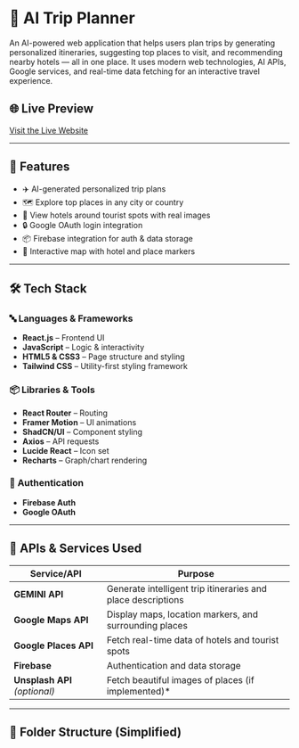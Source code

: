 # 🧳 AI Trip Planner

An AI-powered web application that helps users plan trips by generating personalized itineraries, suggesting top places to visit, and recommending nearby hotels — all in one place. It uses modern web technologies, AI APIs, Google services, and real-time data fetching for an interactive travel experience.

## 🌐 Live Preview
[Visit the Live Website](https://ai-trip-planner-black.vercel.app/)

---

## 🚀 Features

- ✈️ AI-generated personalized trip plans
- 🗺️ Explore top places in any city or country
- 🏨 View hotels around tourist spots with real images
- 🔒 Google OAuth login integration
- 📦 Firebase integration for auth & data storage
- 📍 Interactive map with hotel and place markers

---

## 🛠️ Tech Stack

### 🔤 **Languages & Frameworks**
- **React.js** – Frontend UI
- **JavaScript** – Logic & interactivity
- **HTML5 & CSS3** – Page structure and styling
- **Tailwind CSS** – Utility-first styling framework

### 📦 **Libraries & Tools**
- **React Router** – Routing
- **Framer Motion** – UI animations
- **ShadCN/UI** – Component styling
- **Axios** – API requests
- **Lucide React** – Icon set
- **Recharts** – Graph/chart rendering

### 🔐 **Authentication**
- **Firebase Auth**
- **Google OAuth**

---

## 🔌 APIs & Services Used

| Service/API | Purpose |
|-------------|---------|
| **GEMINI API** | Generate intelligent trip itineraries and place descriptions |
| **Google Maps API** | Display maps, location markers, and surrounding places |
| **Google Places API** | Fetch real-time data of hotels and tourist spots |
| **Firebase** | Authentication and data storage |
| **Unsplash API** *(optional)* | Fetch beautiful images of places (if implemented)*

---

## 📁 Folder Structure (Simplified)

